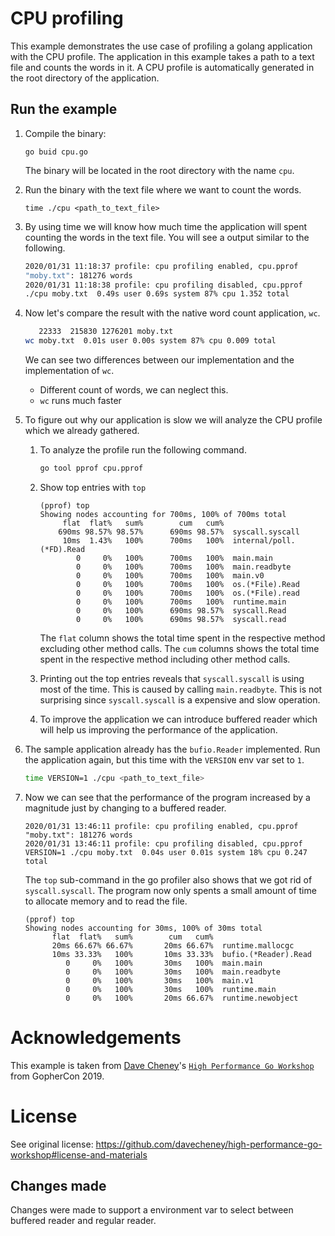 # CPU profiling
This example demonstrates the use case of profiling a golang application with the CPU profile.
The application in this example takes a path to a text file and counts the words in it. A CPU profile
is automatically generated in the root directory of the application.

## Run the example
1. Compile the binary:
   
   ```
   go buid cpu.go
   ```  
   The binary will be located in the root directory with the name `cpu`.
2. Run the binary with the text file where we want to count the words.

    ```
    time ./cpu <path_to_text_file>
   ```
3. By using time we will know how much time the application will spent counting the words in the text file. You will
    see a output similar to the following.
    
    ```bash
   2020/01/31 11:18:37 profile: cpu profiling enabled, cpu.pprof
   "moby.txt": 181276 words
   2020/01/31 11:18:38 profile: cpu profiling disabled, cpu.pprof
   ./cpu moby.txt  0.49s user 0.69s system 87% cpu 1.352 total
   ```
4. Now let's compare the result with the native word count application, `wc`.
    
    ```bash
       22333  215830 1276201 moby.txt
    wc moby.txt  0.01s user 0.00s system 87% cpu 0.009 total
   ```
    We can see two differences between our implementation and the implementation of `wc`.
    * Different count of words, we can neglect this.
    * `wc` runs much faster
    
5. To figure out why our application is slow we will analyze the CPU profile which we already gathered.

    1. To analyze the profile run the following command.
        ```bash
        go tool pprof cpu.pprof
        ```
    2. Show top entries with `top`
        ```
       (pprof) top
       Showing nodes accounting for 700ms, 100% of 700ms total
             flat  flat%   sum%        cum   cum%
            690ms 98.57% 98.57%      690ms 98.57%  syscall.syscall
             10ms  1.43%   100%      700ms   100%  internal/poll.(*FD).Read
                0     0%   100%      700ms   100%  main.main
                0     0%   100%      700ms   100%  main.readbyte
                0     0%   100%      700ms   100%  main.v0
                0     0%   100%      700ms   100%  os.(*File).Read
                0     0%   100%      700ms   100%  os.(*File).read
                0     0%   100%      700ms   100%  runtime.main
                0     0%   100%      690ms 98.57%  syscall.Read
                0     0%   100%      690ms 98.57%  syscall.read
       ```
       The `flat` column shows the total time spent in the respective method excluding other method calls. 
       The `cum` columns shows the total time spent in the respective method including other method calls.
   3. Printing out the top entries reveals that `syscall.syscall` is using most of the time. This is caused by calling 
   `main.readbyte`. This is not surprising since `syscall.syscall` is a expensive and slow operation.
        
   4. To improve the application we can introduce buffered reader which will help us improving the performance of the 
   application.
6. The sample application already has the `bufio.Reader` implemented. Run the application again, but this time with 
    the `VERSION` env var set to `1`.
    ```bash
   time VERSION=1 ./cpu <path_to_text_file>
   ``` 
7. Now we can see that the performance of the program increased by a magnitude just by changing to a buffered reader.
    ```
    2020/01/31 13:46:11 profile: cpu profiling enabled, cpu.pprof
    "moby.txt": 181276 words
    2020/01/31 13:46:11 profile: cpu profiling disabled, cpu.pprof
    VERSION=1 ./cpu moby.txt  0.04s user 0.01s system 18% cpu 0.247 total
   ```
   The `top` sub-command in the go profiler also shows that we got rid of `syscall.syscall`. The program now only spents
   a small amount of time to allocate memory and to read the file.
   ```
   (pprof) top
   Showing nodes accounting for 30ms, 100% of 30ms total
         flat  flat%   sum%        cum   cum%
         20ms 66.67% 66.67%       20ms 66.67%  runtime.mallocgc
         10ms 33.33%   100%       10ms 33.33%  bufio.(*Reader).Read
            0     0%   100%       30ms   100%  main.main
            0     0%   100%       30ms   100%  main.readbyte
            0     0%   100%       30ms   100%  main.v1
            0     0%   100%       30ms   100%  runtime.main
            0     0%   100%       20ms 66.67%  runtime.newobject
   ```
    
# Acknowledgements
This example is taken from [Dave Cheney](https://twitter.com/davecheney)'s 
[`High Performance Go Workshop`](https://dave.cheney.net/high-performance-go-workshop/gophercon-2019.html) 
from GopherCon 2019.

# License
See original license: https://github.com/davecheney/high-performance-go-workshop#license-and-materials

## Changes made
Changes were made to support a environment var to select between buffered reader and regular reader.
